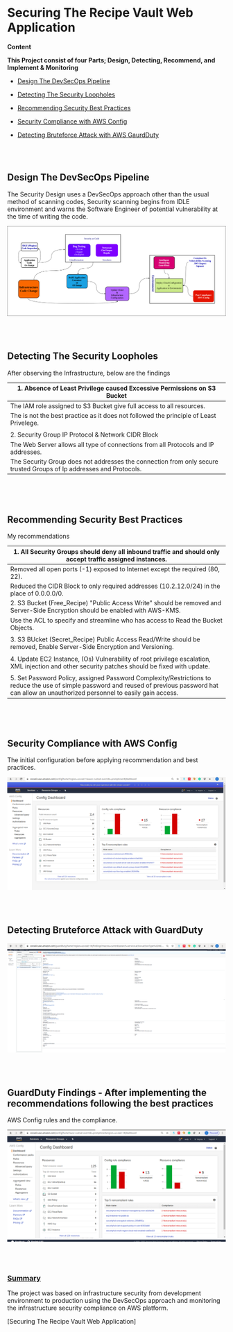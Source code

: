 # Securing The Recipe Vault Web Application

**Content**

**This Project consist of four Parts; Design, Detecting, Recommend, and Implement & Monitoring**


* [Design The DevSecOps Pipeline](https://github.com/eedygreen/Securing-the-Recipe-Vault-Web-Application/blob/master/DevSecOpsPipeline.png)

* [Detecting The Security Loopholes](https://github.com/eedygreen/Securing-the-Recipe-Vault-Web-Application/blob/master/E1T4.txt)

* [Recommending Security Best Practices](https://github.com/eedygreen/Securing-the-Recipe-Vault-Web-Application/blob/master/E2T2.txt)

* [Security Compliance with AWS Config](https://github.com/eedygreen/Securing-the-Recipe-Vault-Web-Application/blob/master/E2T2_config.png)

* [Detecting Bruteforce Attack with AWS GaurdDuty]()


<br><br/>
## Design The DevSecOps Pipeline

The Security Design uses a DevSecOps approach other than the usual method of scanning codes, Security scanning begins from IDLE environment and warns the Software Engineer of potential vulnerability at the time of writing the code.

![](https://github.com/eedygreen/Securing-the-Recipe-Vault-Web-Application/blob/master/DevSecOpsPipeline.png)

<br><br/>


## Detecting The Security Loopholes

After observing the Infrastructure, below are the findings

| 1. Absence of Least Privilege caused Excessive Permissions on S3 Bucket |
| ------------------------------------------------------------ |
| The IAM role assigned to S3 Bucket give full access to all resources. |
| The is not the best practice as it does not followed the principle of Least Privelege. |
|                                                              |
| 2. Security Group IP Protocol & Network CIDR Block           |
| The Web Server allows all type of connections from all Protocols and IP addresses. |
| The Security Group does not addresses the connection from only secure trusted Groups of Ip addresses and Protocols. |

<details class="details-reset details-overlay details-overlay-dark" id="jumpto-line-details-dialog" style="box-sizing: border-box; display: block;"><summary data-hotkey="l" aria-label="Jump to line" role="button" style="box-sizing: border-box; display: list-item; cursor: pointer; list-style: none;"></summary></details>

<br><br/>
## Recommending Security Best Practices

My recommendations 

| 1. All Security Groups should deny all inbound traffic and should only accept traffic assigned instances. |
| ------------------------------------------------------------ |
| Removed all open ports (-1) exposed to Internet except the required (80, 22). |
| Reduced the CIDR Block to only required addresses (10.2.12.0/24) in the place of 0.0.0.0/0. |
| 2. S3 Bucket (Free_Recipe) "Public Access Write" should be removed and Server-Side Encryption should be enabled with AWS-KMS. |
| Use the ACL to specify and streamline who has access to Read the Bucket Objects. |
|                                                              |
| 3. S3 BUcket (Secret_Recipe) Public Access Read/Write should be removed, Enable Server-Side Encryption and Versioning. |
|                                                              |
| 4. Update EC2 Instance, (Os) Vulnerability of root privilege escalation, XML injection and other security patches should be fixed with update. |
|                                                              |
| 5. Set Password Policy, assigned Password Complexity/Restrictions to reduce the use of simple password and reused of previous password hat can allow an unauthorized personnel to easily gain access. |

<details class="details-reset details-overlay details-overlay-dark" id="jumpto-line-details-dialog" style="box-sizing: border-box; display: block;"><summary data-hotkey="l" aria-label="Jump to line" role="button" style="box-sizing: border-box; display: list-item; cursor: pointer; list-style: none;"></summary></details>

<br><br/>
## Security Compliance with AWS Config

 The initial configuration before applying recommendation and best practices.

![](https://github.com/eedygreen/Securing-the-Recipe-Vault-Web-Application/blob/master/E2T2_config.png)

<br><br/>

## Detecting Bruteforce Attack with GuardDuty

![](https://github.com/eedygreen/Securing-the-Recipe-Vault-Web-Application/blob/master/E3T1_guardduty.png)

<br><br/>

## GuardDuty Findings - After implementing the recommendations following the best practices

AWS Config rules and the compliance.

![](https://github.com/eedygreen/Securing-the-Recipe-Vault-Web-Application/blob/master/E4T3_config.png)

<br><br/>

### [Summary](https://github.com/eedygreen/Securing-the-Recipe-Vault-Web-Application)

The project was based on infrastructure security from development environment to production using the DevSecOps approach and monitoring the infrastructure security compliance on AWS platform.



[Securing The Recipe Vault Web Application]

